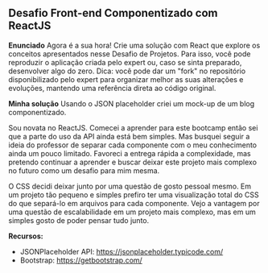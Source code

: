 ## Desafio Front-end Componentizado com ReactJS

**Enunciado**
Agora é a sua hora! Crie uma solução com React que explore os conceitos apresentados nesse Desafio de Projetos. Para isso, você pode reproduzir o aplicação criada pelo expert ou, caso se sinta preparado, desenvolver algo do zero. Dica: você pode dar um "fork" no repositório disponibilizado pelo expert para organizar melhor as suas alterações e evoluções, mantendo uma referência direta ao código original.

**Minha solução**
Usando o JSON placeholder criei um mock-up de um blog componentizado.

Sou novata no ReactJS. Comecei a aprender para este bootcamp então sei que a parte do uso da API ainda está bem simples. Mas busquei seguir a ideia do professor de separar cada componente com o meu conhecimento ainda um pouco limitado. Favoreci a entrega rápida a complexidade, mas pretendo continuar a aprender e buscar deixar este projeto mais complexo no futuro como um desafio para mim mesma.

O CSS decidi deixar junto por uma questão de gosto pessoal mesmo. Em um projeto tão pequeno e simples prefiro ter uma visualização total do CSS do que separá-lo em arquivos para cada componente. Vejo a vantagem por uma questão de escalabilidade em um projeto mais complexo, mas em um simples gosto de poder pensar tudo junto.

**Recursos:**

- JSONPlaceholder API: https://jsonplaceholder.typicode.com/
- Bootstrap: https://getbootstrap.com/
